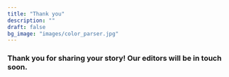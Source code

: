 ```yaml
---
title: "Thank you"
description: ""
draft: false
bg_image: "images/color_parser.jpg"
---
```


### Thank you for sharing your story! Our editors will be in touch soon.